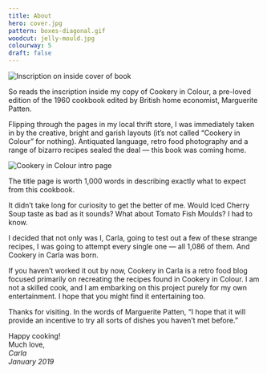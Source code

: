 ```yaml
---
title: About
hero: cover.jpg
pattern: boxes-diagonal.gif
woodcut: jelly-mould.jpg
colourway: 5
draft: false
---
```


![Inscription on inside cover of book](inscription.jpg "To dear June, Happy cooking! Much love, Ma. Christmas 1969.")


So reads the inscription inside my copy of Cookery in Colour, a pre-loved edition of the 1960 cookbook edited by British home economist, Marguerite Patten.

Flipping through the pages in my local thrift store, I was immediately taken in by the creative, bright and garish layouts (it’s not called “Cookery in Colour” for nothing). Antiquated language, retro food photography and a range of bizarro recipes sealed the deal — this book was coming home.

![Cookery in Colour intro page](title-page.jpg "Colourful photos and lettering on the title page of Cookery in Colour.")

The title page is worth 1,000 words in describing exactly what to expect from this cookbook.

It didn’t take long for curiosity to get the better of me. Would Iced Cherry Soup taste as bad as it sounds? What about Tomato Fish Moulds? I had to know.

I decided that not only was I, Carla, going to test out a few of these strange recipes, I was going to attempt every single one — all 1,086 of them. And Cookery in Carla was born.

If you haven’t worked it out by now, Cookery in Carla is a retro food blog focused primarily on recreating the recipes found in Cookery in Colour. I am not a skilled cook, and I am embarking on this project purely for my own entertainment. I hope that you might find it entertaining too.

Thanks for visiting. In the words of Marguerite Patten, “I hope that it will provide an incentive to try all sorts of dishes you haven’t met before.”

Happy cooking!<br>
Much love,<br>
*Carla<br>
January 2019*